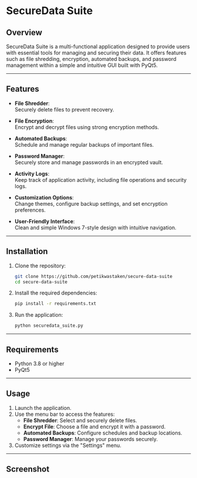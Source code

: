 
# SecureData Suite

## Overview
SecureData Suite is a multi-functional application designed to provide users with essential tools for managing and securing their data. It offers features such as file shredding, encryption, automated backups, and password management within a simple and intuitive GUI built with PyQt5.

---

## Features

- **File Shredder**:  
  Securely delete files to prevent recovery.

- **File Encryption**:  
  Encrypt and decrypt files using strong encryption methods.

- **Automated Backups**:  
  Schedule and manage regular backups of important files.

- **Password Manager**:  
  Securely store and manage passwords in an encrypted vault.

- **Activity Logs**:  
  Keep track of application activity, including file operations and security logs.

- **Customization Options**:  
  Change themes, configure backup settings, and set encryption preferences.

- **User-Friendly Interface**:  
  Clean and simple Windows 7-style design with intuitive navigation.

---

## Installation

1. Clone the repository:
   ```bash
   git clone https://github.com/petikwastaken/secure-data-suite
   cd secure-data-suite
   ```

2. Install the required dependencies:
   ```bash
   pip install -r requirements.txt
   ```

3. Run the application:
   ```bash
   python securedata_suite.py
   ```

---

## Requirements

- Python 3.8 or higher
- PyQt5

---

## Usage

1. Launch the application.
2. Use the menu bar to access the features:
   - **File Shredder**: Select and securely delete files.
   - **Encrypt File**: Choose a file and encrypt it with a password.
   - **Automated Backups**: Configure schedules and backup locations.
   - **Password Manager**: Manage your passwords securely.
3. Customize settings via the "Settings" menu.

---

## Screenshot
